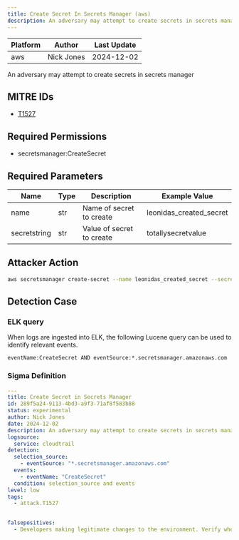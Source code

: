 ```yaml
---
title: Create Secret In Secrets Manager (aws)
description: An adversary may attempt to create secrets in secrets manager 
---
```


| Platform               | Author               | Last Update                 |
| ---------------------- | -------------------- | --------------------------- |
| aws | Nick Jones | 2024-12-02 |

An adversary may attempt to create secrets in secrets manager

## MITRE IDs

* [T1527](https://attack.mitre.org/techniques/T1527/)

## Required Permissions

* secretsmanager:CreateSecret

## Required Parameters

| Name       | Type                  | Description                  | Example Value          |
| ---------- | --------------------- | ---------------------------- | ---------------------- |
| name | str | Name of secret to create | leonidas_created_secret |
| secretstring | str | Value of secret to create | totallysecretvalue |

## Attacker Action

```bash
aws secretsmanager create-secret --name leonidas_created_secret --secret-string "totallysecretvalue"
```

## Detection Case

### ELK query

When logs are ingested into ELK, the following Lucene query can be used to identify relevant events.

```
eventName:CreateSecret AND eventSource:*.secretsmanager.amazonaws.com  
```

### Sigma Definition

```yaml
---
title: Create Secret in Secrets Manager
id: 289f5a24-9113-4bd3-a9f3-71af8f583b88
status: experimental
author: Nick Jones
date: 2024-12-02
description: An adversary may attempt to create secrets in secrets manager
logsource:
  service: cloudtrail
detection:
  selection_source:
    - eventSource: "*.secretsmanager.amazonaws.com"
  events:
    - eventName: "CreateSecret"
  condition: selection_source and events
level: low
tags:
  - attack.T1527
  

falsepositives:
  - Developers making legitimate changes to the environment. Verify whether the user identity, user agent, and/or hostname should be making changes in your environment.
```